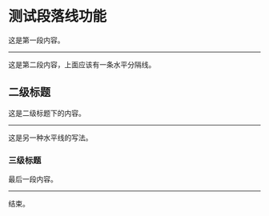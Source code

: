 # 测试段落线功能

这是第一段内容。

---

这是第二段内容，上面应该有一条水平分隔线。

## 二级标题

这是二级标题下的内容。

***

这是另一种水平线的写法。

### 三级标题

最后一段内容。

---

结束。 